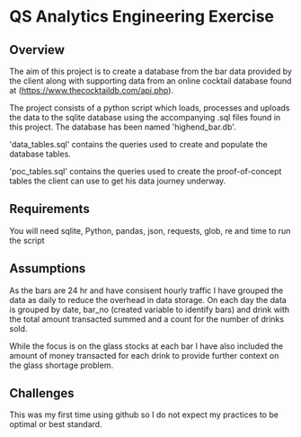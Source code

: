 # QS Analytics Engineering Exercise


## Overview

The aim of this project is to create a database from the bar data provided by the client along with supporting data from an online cocktail database found at (https://www.thecocktaildb.com/api.php).

The project consists of a python script which loads, processes and uploads the data to the sqlite database using the accompanying .sql files found in this project. The database has been named 'highend_bar.db'.

'data_tables.sql' contains the queries used to create and populate the database tables.

'poc_tables.sql' contains the queries used to create the proof-of-concept tables the client can use to get his data journey underway. 


## Requirements
You will need sqlite, Python, pandas, json, requests, glob, re and time to run the script

## Assumptions
As the bars are 24 hr and have consisent hourly traffic I have grouped the data as daily to reduce the overhead in data storage. On each day the data is grouped by date, bar_no (created variable to identify bars) and drink with the total amount transacted summed and a count for the number of drinks sold.

While the focus is on the glass stocks at each bar I have also included the amount of money transacted for each drink to provide further context on the glass shortage problem.

## Challenges
This was my first time using github so I do not expect my practices to be optimal or best standard.

